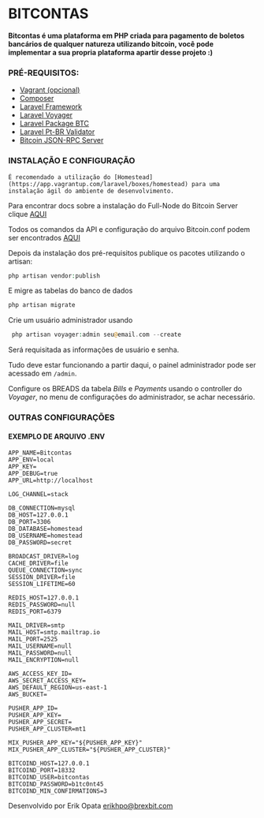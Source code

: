 # BITCONTAS

**Bitcontas é uma plataforma em PHP criada para pagamento de boletos bancários de qualquer natureza utilizando bitcoin, você pode implementar a sua propria plataforma apartir desse projeto :)** 


### PRÉ-REQUISITOS:

- [Vagrant (opcional)]( https://www.vagrantup.com/)  
- [Composer](https://getcomposer.org/) 
- [Laravel Framework](https://github.com/laravel/laravel)
- [Laravel Voyager](https://github.com/the-control-group/voyager) 
- [Laravel Package BTC](https://github.com/ErikHPO/laravel-btc) 
- [Laravel Pt-BR Validator](https://github.com/LaravelLegends/pt-br-validator)
- [Bitcoin JSON-RPC Server](https://bitcoin.org/en/download) 

### INSTALAÇÃO E CONFIGURAÇÃO

`É recomendado a utilização do [Homestead](https://app.vagrantup.com/laravel/boxes/homestead) para uma instalação ágil do ambiente de desenvolvimento.` 

Para encontrar docs sobre a instalação do Full-Node do Bitcoin Server clique [AQUI](https://bitcoin.org/en/full-node#what-is-a-full-node)

Todos os comandos da API e configuração do arquivo Bitcoin.conf podem ser encontrados [AQUI](https://en.bitcoin.it/wiki/API_reference_(JSON-RPC)) 

Depois da instalação dos pré-requisitos publique os pacotes utilizando o artisan:

```PHP
php artisan vendor:publish
```
E migre as tabelas do banco de dados

```PHP
php artisan migrate
```
Crie um usuário administrador usando

```PHP
 php artisan voyager:admin seu@email.com --create
 ```
  Será requisitada as informações de usuário e senha.

Tudo deve estar funcionando a partir daqui, o painel administrador pode ser acessado em `/admin`.

Configure os BREADS da tabela *Bills* e *Payments* usando o controller do *Voyager*, no menu de configurações do administrador, se achar necessário.  

### OUTRAS CONFIGURAÇÕES
#### EXEMPLO DE ARQUIVO .ENV
```.env
APP_NAME=Bitcontas
APP_ENV=local
APP_KEY=
APP_DEBUG=true
APP_URL=http://localhost

LOG_CHANNEL=stack

DB_CONNECTION=mysql
DB_HOST=127.0.0.1
DB_PORT=3306
DB_DATABASE=homestead
DB_USERNAME=homestead
DB_PASSWORD=secret

BROADCAST_DRIVER=log
CACHE_DRIVER=file
QUEUE_CONNECTION=sync
SESSION_DRIVER=file
SESSION_LIFETIME=60

REDIS_HOST=127.0.0.1
REDIS_PASSWORD=null
REDIS_PORT=6379

MAIL_DRIVER=smtp
MAIL_HOST=smtp.mailtrap.io
MAIL_PORT=2525
MAIL_USERNAME=null
MAIL_PASSWORD=null
MAIL_ENCRYPTION=null

AWS_ACCESS_KEY_ID=
AWS_SECRET_ACCESS_KEY=
AWS_DEFAULT_REGION=us-east-1
AWS_BUCKET=

PUSHER_APP_ID=
PUSHER_APP_KEY=
PUSHER_APP_SECRET=
PUSHER_APP_CLUSTER=mt1

MIX_PUSHER_APP_KEY="${PUSHER_APP_KEY}"
MIX_PUSHER_APP_CLUSTER="${PUSHER_APP_CLUSTER}"

BITCOIND_HOST=127.0.0.1
BITCOIND_PORT=18332
BITCOIND_USER=bitcontas
BITCOIND_PASSWORD=b1tc0nt45
BITCOIND_MIN_CONFIRMATIONS=3
```

Desenvolvido por
    Erik Opata
        erikhpo@brexbit.com
